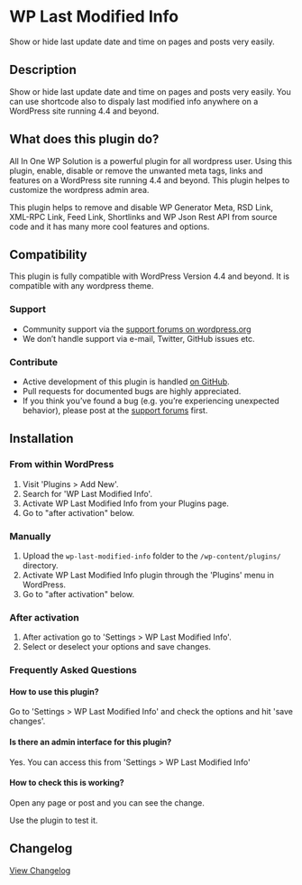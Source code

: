 # WP Last Modified Info #

Show or hide last update date and time on pages and posts very easily.

## Description ##

Show or hide last update date and time on pages and posts very easily. You can use shortcode also to dispaly last modified info anywhere on a WordPress site running 4.4 and beyond.

## What does this plugin do? ##

All In One WP Solution is a powerful plugin for all wordpress user. Using this plugin, enable, disable or remove the unwanted meta tags, links and features on a WordPress site running 4.4 and beyond. This plugin helpes to customize the wordpress admin area.

This plugin helps to remove and disable WP Generator Meta, RSD Link, XML-RPC Link, Feed Link, Shortlinks and WP Json Rest API from source code and it has many more cool features and options.

## Compatibility ##

This plugin is fully compatible with WordPress Version 4.4 and beyond. It is compatible with any wordpress theme.

### Support ###
* Community support via the [support forums on wordpress.org](https://wordpress.org/support/plugin/wp-last-modified-info)
* We don’t handle support via e-mail, Twitter, GitHub issues etc.

### Contribute ###
* Active development of this plugin is handled [on GitHub](https://github.com/iamsayan/wp-last-modified-info).
* Pull requests for documented bugs are highly appreciated.
* If you think you’ve found a bug (e.g. you’re experiencing unexpected behavior), please post at the [support forums](https://wordpress.org/support/plugin/all-in-one-wp-solution) first.

## Installation ##

### From within WordPress ###
1. Visit 'Plugins > Add New'.
1. Search for 'WP Last Modified Info'.
1. Activate WP Last Modified Info from your Plugins page.
1. Go to "after activation" below.

### Manually ###
1. Upload the `wp-last-modified-info` folder to the `/wp-content/plugins/` directory.
1. Activate WP Last Modified Info plugin through the 'Plugins' menu in WordPress.
1. Go to "after activation" below.

### After activation ###
1. After activation go to 'Settings > WP Last Modified Info'.
1. Select or deselect your options and save changes.

### Frequently Asked Questions ###

#### How to use this plugin? ####

Go to 'Settings > WP Last Modified Info' and check the options and hit 'save changes'.

#### Is there an admin interface for this plugin? ####

Yes. You can access this from 'Settings > WP Last Modified Info'

#### How to check this is working? ####

Open any page or post and you can see the change.

Use the plugin to test it.

## Changelog ##
[View Changelog](CHANGELOG.md)

